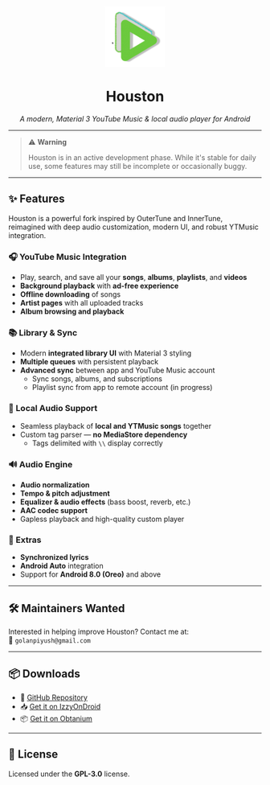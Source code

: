 <p align="center">
  <img src="assets/icons/icon_launcher.png" width="120" height="120" alt="Houston Logo"/>
</p>

<h1 align="center">Houston</h1>
<p align="center"><i>A modern, Material 3 YouTube Music & local audio player for Android</i></p>

---

> ⚠️ **Warning**
> 
> Houston is in an active development phase. While it's stable for daily use, some features may still be incomplete or occasionally buggy.

---

## ✨ Features

Houston is a powerful fork inspired by OuterTune and InnerTune, reimagined with deep audio customization, modern UI, and robust YTMusic integration.

### 🎧 YouTube Music Integration
- Play, search, and save all your **songs**, **albums**, **playlists**, and **videos**
- **Background playback** with **ad-free experience**
- **Offline downloading** of songs
- **Artist pages** with all uploaded tracks
- **Album browsing and playback**

### 📚 Library & Sync
- Modern **integrated library UI** with Material 3 styling
- **Multiple queues** with persistent playback
- **Advanced sync** between app and YouTube Music account
  - Sync songs, albums, and subscriptions
  - Playlist sync from app to remote account (in progress)

### 📂 Local Audio Support
- Seamless playback of **local and YTMusic songs** together
- Custom tag parser — **no MediaStore dependency**
  - Tags delimited with `\\` display correctly

### 🔊 Audio Engine
- **Audio normalization**
- **Tempo & pitch adjustment**
- **Equalizer & audio effects** (bass boost, reverb, etc.)
- **AAC codec support**
- Gapless playback and high-quality custom player

### 📝 Extras
- **Synchronized lyrics**
- **Android Auto** integration
- Support for **Android 8.0 (Oreo)** and above

---

## 🛠 Maintainers Wanted

Interested in helping improve Houston? Contact me at:  
📩 `golanpiyush@gmail.com`

---

## 📦 Downloads

- 🔧 [GitHub Repository](https://github.com/yourusername/houston)
- 📥 [Get it on IzzyOnDroid](https://apt.izzysoft.de/fdroid/index/apk/package.name)
- 📦 [Get it on Obtanium](https://github.com/ImranR98/Obtanium)

---

## 📜 License

Licensed under the **GPL-3.0** license.
